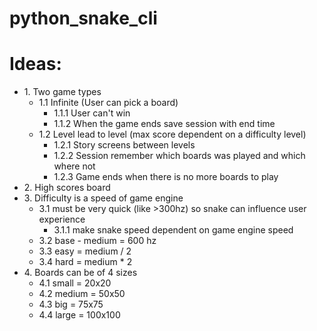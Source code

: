 # python_snake_cli

# Ideas:
* 1\. Two game types  
  * 1\.1 Infinite (User can pick a board)
    * 1\.1\.1 User can't win
    * 1\.1\.2 When the game ends save session with end time
  * 1\.2 Level lead to level (max score dependent on a difficulty level)
    * 1\.2\.1 Story screens between levels
    * 1\.2\.2 Session remember which boards was played and which where not
    * 1\.2\.3 Game ends when there is no more boards to play
* 2\. High scores board
* 3\. Difficulty is a speed of game engine
  * 3\.1 must be very quick (like >300hz) so snake can influence user experience 
    * 3\.1\.1 make snake speed dependent on game engine speed
  * 3\.2 base - medium = 600 hz
  * 3\.3 easy = medium / 2
  * 3\.4 hard = medium * 2
* 4\. Boards can be of 4 sizes
  * 4\.1 small = 20x20
  * 4\.2 medium =  50x50
  * 4\.3 big = 75x75
  * 4\.4 large = 100x100 
